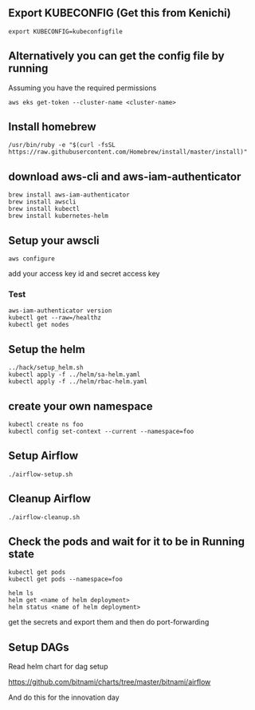 ## Export KUBECONFIG (Get this from Kenichi)
```
export KUBECONFIG=kubeconfigfile
```
## Alternatively you can get the config file by running 

Assuming you have the required permissions

```
aws eks get-token --cluster-name <cluster-name>
```


## Install homebrew
```
/usr/bin/ruby -e "$(curl -fsSL https://raw.githubusercontent.com/Homebrew/install/master/install)"
```

## download aws-cli and aws-iam-authenticator

```
brew install aws-iam-authenticator
brew install awscli
brew install kubectl
brew install kubernetes-helm
```

## Setup your awscli
```
aws configure
```
add your access key id and secret access key

### Test
```
aws-iam-authenticator version
kubectl get --raw=/healthz
kubectl get nodes
```
## Setup the helm

```
../hack/setup_helm.sh
kubectl apply -f ../helm/sa-helm.yaml
kubectl apply -f ../helm/rbac-helm.yaml
```

## create your own namespace

```
kubectl create ns foo
kubectl config set-context --current --namespace=foo
```

## Setup Airflow

```
./airflow-setup.sh
```

## Cleanup Airflow

```
./airflow-cleanup.sh
```

## Check the pods and wait for it to be in Running state
```
kubectl get pods
kubectl get pods --namespace=foo
```

```
helm ls
helm get <name of helm deployment>
helm status <name of helm deployment>
```

get the secrets and export them and then do port-forwarding

## Setup DAGs

Read helm chart for dag setup

https://github.com/bitnami/charts/tree/master/bitnami/airflow

And do this for the innovation day
